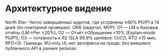 # Архитектурное видение
North Star: Число завершённых аудитов, где устранены ≥60% P0/P1 в 14 дней (по повторной проверке).
OKR (квартал, MVP): O1 — LM и базовые отчёты (LM→Рег ≥20%); O2 — Отчёт→Обращение ≥10% (Explain‑mode P0/P1); O3 — готовность к R2 (SLA 99.9% целевое: CI/CD, RTO ≤15 мин, RPO=0).
Границы: RU‑only UI; нет автофикса на проде; без внешнего публичного API в ранних релизах.
